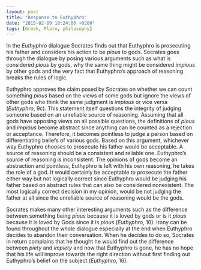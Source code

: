 ```yaml
---
layout: post
title: "Response to Euthyphro"
date: "2015-02-09 18:24:06 +0200"
tags: [Greek, Plato, philosophy]
---
```


In the _Euthyphro_ dialogue Socrates finds out that Euthyphro is prosecuting his father and considers his action to be _pious_ to gods. Socrates goes through the dialogue by posing various arguments such as what is considered _pious_ by gods, why the same thing might be considered _impious_ by other gods and the very fact that Euthyphro’s approach of reasoning breaks the rules of logic.

Euthyphro approves the claim posed by Socrates on whether we can count something _pious_ based on the views of some gods but ignore the views of other gods who think the same judgment is _impious_ or vice versa (_Euthyphro_, 9c). This statement itself questions the integrity of judging someone based on an unreliable source of reasoning. Assuming that all gods have opposing views on all possible questions, the definitions of _pious_ and _impious_ become abstract since anything can be counted as a rejection or acceptance. Therefore, it becomes pointless to judge a person based on differentiating beliefs of various gods. Based on this argument, whichever way Euthyphro chooses to prosecute his father would be acceptable. A source of reasoning should be a consistent and reliable one. Euthyphro’s source of reasoning is inconsistent. The opinions of gods become an abstraction and pointless, Euthyphro is left with his own reasoning, he takes the role of a god. It would certainly be acceptable to prosecute the father either way but not logically correct since Euthyphro would be judging his father based on abstract rules that can also be considered nonexistent. The most logically correct decision in my opinion, would be not judging the father at all since the unreliable source of reasoning would be the gods. 

Socrates makes many other interesting arguments such as the difference between something being _pious_ because it is loved by gods or is it _pious_ because it is loved by Gods since it is _pious_   (_Euthyphro_, 10). Irony can be found throughout the whole dialogue especially at the end when Euthyphro decides to abandon their conversation. When he decides to do so, Socrates in return complains that he thought he would find out the difference between _piety_ and _impiety_ and now that Euthyphro is gone, he has no hope that his life will improve towards the right direction without first finding out Euthyphro’s belief on the subject (_Euthyphro_, 16).
